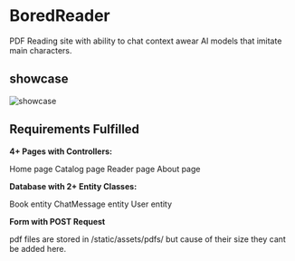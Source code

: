 
# BoredReader

PDF Reading site with ability to chat context awear AI models that imitate main characters.

## showcase
![showcase](showcase.gif)

## Requirements Fulfilled

**4+ Pages with Controllers:**

Home page 
Catalog page 
Reader page
About page 



**Database with 2+ Entity Classes:**

Book entity
ChatMessage entity
User entity


**Form with POST Request**

pdf files are stored in /static/assets/pdfs/
but cause of their size they cant be added here.
